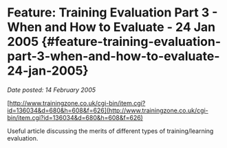 # Feature: Training Evaluation Part 3 - When and How to Evaluate - 24 Jan 2005 {#feature-training-evaluation-part-3-when-and-how-to-evaluate-24-jan-2005}

_Date posted: 14 February 2005_

[http://www.trainingzone.co.uk/cgi-bin/item.cgi?id=136034&d=680&h=608&f=626](http://www.trainingzone.co.uk/cgi-bin/item.cgi?id=136034&d=680&h=608&f=626)

Useful article discussing the merits of different types of training/learning evaluation.